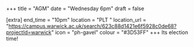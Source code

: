 +++
title = "AGM"
date = "Wednesday 6pm"
draft = false

[extra]
end_time = "10pm"
location = "PLT "
location_url = "https://campus.warwick.ac.uk/search/623c88d1421e6f5928c0de68?projectId=warwick"
icon = "ph-gavel"
colour = "#3D53FF"
+++
Its election time!

